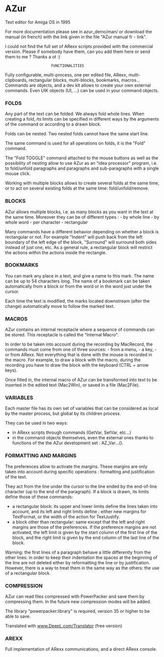 # AZur
Text editor for Amiga OS in 1995

For more documentation please see in azur_demo/man/ or download the manual (in french) with the link given in the file "AZur manual fr - link".

I could not find the full set of ARexx scripts provided with the commercial version.
Please if somebody have them, can you add them here or send them to me ?
Thanks a ot :)

 

                         FUNCTIONALITIES



Fully configurable, multi-process, one per edited file, ARexx, multi-clipboards, rectangular blocks, multi-blocks, bookmarks, macros... Commands are objects, and a dev kit allows to create your own external commands. Even UIK objects (UI, ...) can be used in your command objects.


### FOLDS

Any part of the text can be folded. We always fold whole lines. 
When creating a fold, its limits can be specified in different ways by the arguments of the command or according to a drawn block.

Folds can be nested. Two nested folds cannot have the same start line.

The same command is used for all operations on folds, it is the "Fold" command.

The "Fold TOGGLE" command attached to the mouse buttons as well as the possibility of nesting allow to use AZur as an "idea processor" program, i.e. to fold/unfold paragraphs and paragraphs and sub-paragraphs with a single mouse click.

Working with multiple blocks allows to create several folds at the same time, or to act on several existing folds at the same time: fold/unfold/remove.


### BLOCKS

AZur allows multiple blocks, i.e. as many blocks as you want in the text at the same time. Moreover they can be of
different types :
    - by whole line
    - by whole word
    - per character
    - rectangular

Many commands have a different behavior depending on whether a block is rectangular or not.
For example "Indent" will push back from the left boundary of the left edge of the block, "Surround" will surround both sides instead of just one, etc.
As a general rule, a rectangular block will restrict the actions within the actions inside the rectangle.


### BOOKMARKS

You can mark any place in a text, and give a name to this mark.
The name can be up to 54 characters long.
The name of a bookmark can be taken automatically from a block or from the word or in the word just under the cursor.

Each time the text is modified, the marks located downstream (after the change) automatically move to follow the marked text.


### MACROS

AZur contains an internal receptacle where a sequence of commands can be stored. This receptacle is called the "Internal Macro".

In order to be taken into account during the recording by MacRecord, the commands must come from one of three sources:
    - from a menu,
    - a key,
    - or from ARexx.
Not everything that is done with the mouse is recorded in the macro.
For example, to draw a block with the macro, during the recording you have to draw the block with the keyboard (CTRL + arrow keys).

Once filled in, the internal macro of AZur can be transformed into text to be inserted in the edited text (Mac2Win), or saved in a file (Mac2File).


### VARIABLES

Each master file has its own set of variables that can be considered as local by the master process, but global by its children process.

They can be used in two ways:
- in ARexx scripts through commands (GetVar, SetVar, etc...)
- in the command objects themselves, even the external ones thanks to functions of the the AZur development set : AZ_Var...().


### FORMATTING AND MARGINS

The preferences allow to activate the margins. These margins are only taken into account during specific operations : formatting and justification of the text.

They act from the line under the cursor to the line ended by the end-of-line character (up to the end of the paragraph).
If a block is drawn, its limits define those of these commands:
- a rectangular block: its upper and lower limits define the lines taken into account, and its left and right limits define : either new margins for TextFormat, or the width of the action for TextJustify.
- a block other than rectangular: same except that the left and right margins are those of the preferences. If the preference margins are not activated, the left limit is given by the start column of the first line of the block, and the right limit is given by the end column of the last line of the block.

Warning: the first lines of a paragraph behave a little differently from the other lines: in order to keep their indentation the spaces at the beginning of the line are not deleted either by reformatting the line or by justification. However, there is a way to treat them in the same way as the others: the use of a rectangular block.


### COMPRESSION

AZur can read files compressed with PowerPacker and save them by compressing them. In the future new compression modes will be added.

The library "powerpacker.library" is required, version 35 or higher to be able to save.

Translated with www.DeepL.com/Translator (free version)


### AREXX

Full implementation of ARexx communications, and a direct ARexx console.
